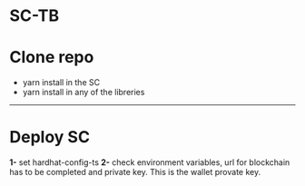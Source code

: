 # SC-TB

# Clone repo

- yarn install in the SC
- yarn install in any of the libreries

---

# Deploy SC

**1-** set hardhat-config-ts
**2-** check environment variables, url for blockchain has to be completed and private key. This is the wallet provate key.
